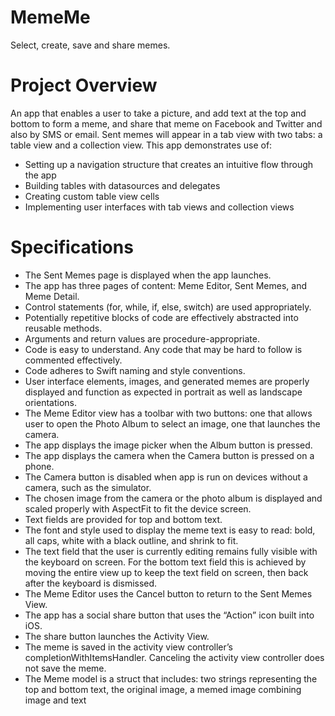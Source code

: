 # MemeMe
Select, create, save and share memes.

# Project Overview
An app that enables a user to take a picture, and add text at the top and bottom to form a meme, and share that meme on Facebook and Twitter and also by SMS or email. Sent memes will appear in a tab view with two tabs: a table view and a collection view. This app demonstrates use of:
+ Setting up a navigation structure that creates an intuitive flow through the app
+ Building tables with datasources and delegates
+ Creating custom table view cells
+ Implementing user interfaces with tab views and collection views

# Specifications
+ The Sent Memes page is displayed when the app launches.
+ The app has three pages of content: Meme Editor, Sent Memes, and Meme Detail.
+ Control statements (for, while, if, else, switch) are used appropriately.
+ Potentially repetitive blocks of code are effectively abstracted into reusable methods.
+ Arguments and return values are procedure-appropriate.
+ Code is easy to understand. Any code that may be hard to follow is commented effectively.
+ Code adheres to Swift naming and style conventions.
+ User interface elements, images, and generated memes are properly displayed and function as expected in portrait as well as landscape orientations.
+ The Meme Editor view has a toolbar with two buttons: one that allows user to open the Photo Album to select an image, one that launches the camera.
+ The app displays the image picker when the Album button is pressed.
+ The app displays the camera when the Camera button is pressed on a phone.
+ The Camera button is disabled when app is run on devices without a camera, such as the simulator.
+ The chosen image from the camera or the photo album is displayed and scaled properly with AspectFit to fit the device screen.
+ Text fields are provided for top and bottom text.
+ The font and style used to display the meme text is easy to read: bold, all caps, white with a black outline, and shrink to fit.
+ The text field that the user is currently editing remains fully visible with the keyboard on screen. For the bottom text field this is achieved by moving the entire view up to keep the text field on screen, then back after the keyboard is dismissed.
+ The Meme Editor uses the Cancel button to return to the Sent Memes View.
+ The app has a social share button that uses the “Action” icon built into iOS.
+ The share button launches the Activity View.
+ The meme is saved in the activity view controller’s completionWithItemsHandler. Canceling the activity view controller does not save the meme.
+ The Meme model is a struct that includes: two strings representing the top and bottom text, the original image, a memed image combining image and text
